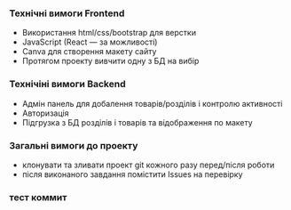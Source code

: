 ### Технічні вимоги Frontend
* Використання html/css/bootstrap для верстки
* JavaScript (React — за можливості)
* Canva для створення макету сайту
* Протягом проекту вивчити одну з БД на вибір

### Технічіні вимоги Backend
* Адмін панель для добалення товарів/розділів і контролю активності
* Авторизація
* Підгрузка з БД розділів і товарів та відображення по макету

### Загальні вимоги до проекту
* клонувати та зливати проект git кожного разу перед/після роботи
* після виконаного завдання помістити Issues на перевірку

### тест коммит
